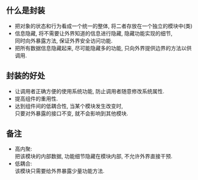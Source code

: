 ## 什么是封装
- 把对象的状态和行为看成一个统一的整体, 将二者存放在一个独立的模块中(类)
- 信息隐藏, 将不需要让外界知道的信息进行隐藏, 隐藏功能实现的细节,  
  同时向外暴露方法, 保证外界安全访问功能.  
- 把所有数据信息隐藏起来, 尽可能隐藏多的功能, 只向外界提供边界的方法以供调用.

## 封装的好处
- 让调用者正确方便的使用系统功能, 防止调用者随意修改系统属性.  
- 提高组件的重用性.  
- 达到组件间的低耦合性, 当某个模块发生改变时,  
  只要对外暴露的接口不变, 就不会影响到其他模块.

## 备注
- 高内聚:  
  把该模块的内部数据, 功能细节隐藏在模块内部, 不允许外界直接干预.  
- 低耦合:  
  该模块只需要给外界暴露少量功能方法.